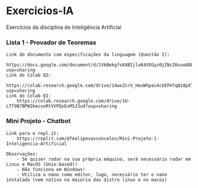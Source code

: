 # Exercicios-IA
Exercícios da disciplina de Inteligência Artificial

### Lista 1 - Provador de Teoremas
	Link do documento com especificações da linguagem (Questão 2):
		https://docs.google.com/document/d/1VkBekgfsKABIjlxK4VXGyz0jINcZ6xuoAOOMva4oMmU/edit?usp=sharing
	Link do Colab Q2:
		https://colab.research.google.com/drive/14wxZcrU_HeuWhpac4cbEFH7gQz8pXT9B?usp=sharing
	Link do Colab Q1:
		https://colab.research.google.com/drive/1U-LTf9B7BPW2kmcvoRtVVPQxEsMSJ3ud?usp=sharing

### Mini Projeto - Chatbot

	Link para o repl.it:
		https://replit.com/@feelipevasconcelos/Mini-Projeto-1-Inteligencia-Artificial
	
	Observações:
		- Se quiser rodar na sua própria máquina, será necessário rodar em Linux e MacOS (Unix-based)!
		- Não funciona em Windows!
		- Utiliza o nano como editor, logo, necessário ter o nano instalado (vem nativo na maioria das distro linux e no macos)
